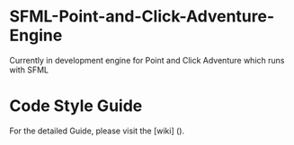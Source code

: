 # SFML-Point-and-Click-Adventure-Engine
Currently in development engine for Point and Click Adventure which runs with SFML

# Code Style Guide #
For the detailed Guide, please visit the [wiki] ().
